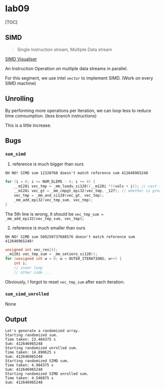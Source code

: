 # lab09

[TOC]

## SIMD

> Single Instruction stream, Multiple Data stream

[SIMD Visualiser](https://piotte13.github.io/SIMD-Visualiser/#/)

An Instruction Operation on multiple data streams in parallel.

For this segment, we use intel `vector` to implement SIMD. (Work on every SIMD machine)

## Unrolling

By performing more operations per iteration, we can loop less to reduce time comsumption. (less branch instructions)

This is a little increase.

## Bugs

### `sum_simd`

1. reference is much bigger than ours

```output
OH NO! SIMD sum 12320768 doesn't match reference sum 412646965248
```

```c
for (i = 0; i <= NUM_ELEMS - 4; i += 4) {
    __m128i vec_tmp = _mm_loadu_si128((__m128i *)(vals + i)); // cast to vec
    __m128i vec_gt = _mm_cmpgt_epi32(vec_tmp, _127); // whether is greater than 127
    vec_tmp = _mm_and_si128(vec_gt, vec_tmp);
    _mm_add_epi32(vec_tmp_sum, vec_tmp);
}
```

The 5th line is wrong, it should be `vec_tmp_sum = _mm_add_epi32(vec_tmp_sum, vec_tmp);`

2. reference is much smaller than ours

```output
OH NO! SIMD sum 560250737688576 doesn't match reference sum 412646965248!
```

```c
unsigned int vec_res[4];
__m128i vec_tmp_sum = _mm_setzero_si128();
for (unsigned int w = 0; w < OUTER_ITERATIONS; w++) {
    int i;
    // inner loop
    // other code ...
```

Obviously, I forgot to reset `vec_tmp_sum` after each iteration.

### `sum_simd_unrolled`

None

## Output

```output
Let's generate a randomized array.
Starting randomized sum.
Time taken: 23.484375 s
Sum: 412646965248
Starting randomized unrolled sum.
Time taken: 14.890625 s
Sum: 412646965248
Starting randomized SIMD sum.
Time taken: 4.984375 s
Sum: 412646965248
Starting randomized SIMD unrolled sum.
Time taken: 4.546875 s
Sum: 412646965248
```
